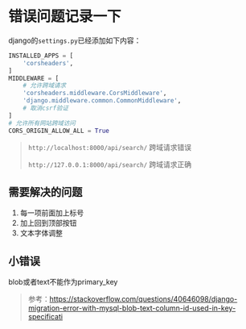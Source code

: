 # 错误问题记录一下

django的`settings.py`已经添加如下内容：

```python
INSTALLED_APPS = [
    'corsheaders',
]
MIDDLEWARE = [
    # 允许跨域请求
    'corsheaders.middleware.CorsMiddleware',
    'django.middleware.common.CommonMiddleware',
    # 取消csrf验证
]
# 允许所有网站跨域访问
CORS_ORIGIN_ALLOW_ALL = True
```

> `http://localhost:8000/api/search/` 跨域请求错误
> 
> `http://127.0.0.1:8000/api/search/` 跨域请求正确

## 需要解决的问题

1. 每一项前面加上标号
2. 加上回到顶部按钮
3. 文本字体调整

## 小错误

blob或者text不能作为primary_key
> 参考：<https://stackoverflow.com/questions/40646098/django-migration-error-with-mysql-blob-text-column-id-used-in-key-specificati>